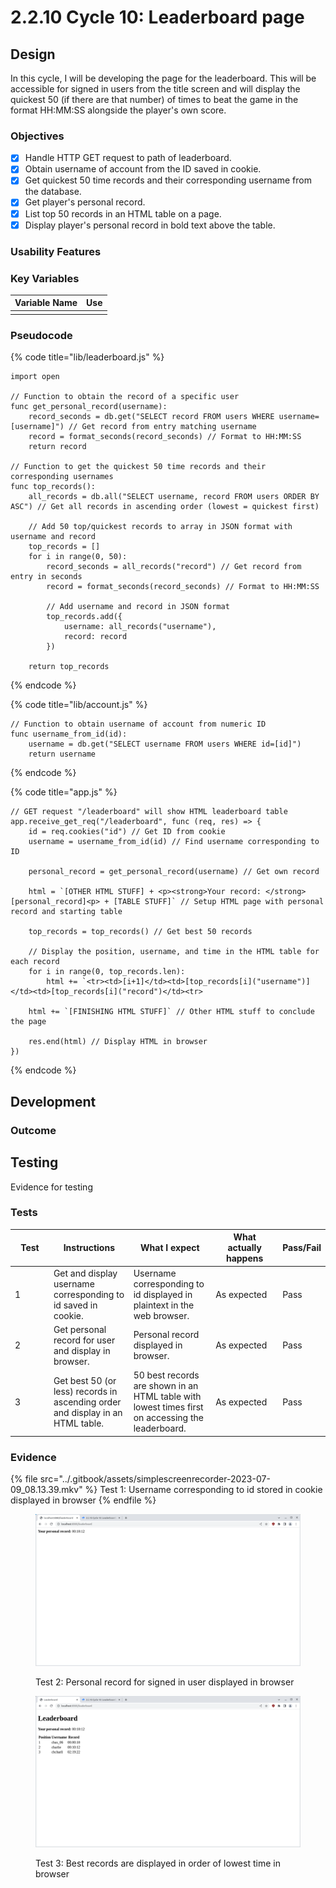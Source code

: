 # 2.2.10 Cycle 10: Leaderboard page

## Design

In this cycle, I will be developing the page for the leaderboard. This will be accessible for signed in users from the title screen and will display the quickest 50 (if there are that number) of times to beat the game in the format HH:MM:SS alongside the player's own score.&#x20;

### Objectives

* [x] Handle HTTP GET request to path of leaderboard.
* [x] Obtain username of account from the ID saved in cookie.
* [x] Get quickest 50 time records and their corresponding username from the database.
* [x] Get player's personal record.
* [x] List top 50 records in an HTML table on a page.
* [x] Display player's personal record in bold text above the table.

### Usability Features

### Key Variables

| Variable Name | Use |
| ------------- | --- |
|               |     |

### Pseudocode

{% code title="lib/leaderboard.js" %}
```
import open

// Function to obtain the record of a specific user
func get_personal_record(username):
    record_seconds = db.get("SELECT record FROM users WHERE username=[username]") // Get record from entry matching username
    record = format_seconds(record_seconds) // Format to HH:MM:SS
    return record

// Function to get the quickest 50 time records and their corresponding usernames
func top_records():
    all_records = db.all("SELECT username, record FROM users ORDER BY ASC") // Get all records in ascending order (lowest = quickest first)
    
    // Add 50 top/quickest records to array in JSON format with username and record
    top_records = []
    for i in range(0, 50):
        record_seconds = all_records("record") // Get record from entry in seconds
        record = format_seconds(record_seconds) // Format to HH:MM:SS
        
        // Add username and record in JSON format
        top_records.add({
            username: all_records("username"),
            record: record
        })
    
    return top_records
```
{% endcode %}

{% code title="lib/account.js" %}
```
// Function to obtain username of account from numeric ID
func username_from_id(id):
    username = db.get("SELECT username FROM users WHERE id=[id]")
    return username
```
{% endcode %}

{% code title="app.js" %}
```
// GET request "/leaderboard" will show HTML leaderboard table
app.receive_get_req("/leaderboard", func (req, res) => {
    id = req.cookies("id") // Get ID from cookie
    username = username_from_id(id) // Find username corresponding to ID
    
    personal_record = get_personal_record(username) // Get own record
    
    html = `[OTHER HTML STUFF] + <p><strong>Your record: </strong>[personal_record]<p> + [TABLE STUFF]` // Setup HTML page with personal record and starting table
    
    top_records = top_records() // Get best 50 records
    
    // Display the position, username, and time in the HTML table for each record
    for i in range(0, top_records.len):
        html += `<tr><td>[i+1]</td><td>[top_records[i]("username")]</td><td>[top_records[i]("record")</td><tr>
    
    html += `[FINISHING HTML STUFF]` // Other HTML stuff to conclude the page
    
    res.end(html) // Display HTML in browser
})
```
{% endcode %}

## Development

### Outcome



## Testing

Evidence for testing

### Tests

<table><thead><tr><th width="95">Test</th><th width="158">Instructions</th><th width="171">What I expect</th><th width="174">What actually happens</th><th>Pass/Fail</th></tr></thead><tbody><tr><td>1</td><td>Get and display username corresponding to id saved in cookie.</td><td>Username corresponding to id displayed in plaintext in the web browser.</td><td>As expected</td><td>Pass</td></tr><tr><td>2</td><td>Get personal record for user and display in browser.</td><td>Personal record displayed in browser.</td><td>As expected</td><td>Pass</td></tr><tr><td>3</td><td>Get best 50 (or less) records in ascending order and display in an HTML table.</td><td>50 best records are shown in an HTML table with lowest times first on accessing the leaderboard.</td><td>As expected</td><td>Pass</td></tr></tbody></table>

### Evidence

{% file src="../.gitbook/assets/simplescreenrecorder-2023-07-09_08.13.39.mkv" %}
Test 1: Username corresponding to id stored in cookie displayed in browser
{% endfile %}

<figure><img src="../.gitbook/assets/image (19).png" alt=""><figcaption><p>Test 2: Personal record for signed in user displayed in browser</p></figcaption></figure>

<figure><img src="../.gitbook/assets/image (8).png" alt=""><figcaption><p>Test 3: Best records are displayed in order of lowest time in browser</p></figcaption></figure>

